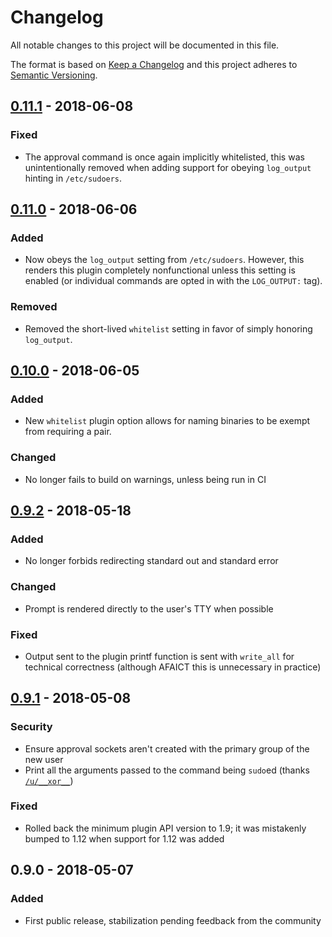 # Changelog

All notable changes to this project will be documented in this file.

The format is based on [Keep a Changelog](http://keepachangelog.com/en/1.0.0/)
and this project adheres to [Semantic Versioning](http://semver.org/spec/v2.0.0.html).

## [0.11.1] - 2018-06-08

### Fixed
- The approval command is once again implicitly whitelisted, this was unintentionally removed when adding support for obeying `log_output` hinting in `/etc/sudoers`.

## [0.11.0] - 2018-06-06

### Added
- Now obeys the `log_output` setting from `/etc/sudoers`. However, this renders this plugin completely nonfunctional unless this setting is enabled (or individual commands are opted in with the `LOG_OUTPUT:` tag).

### Removed
- Removed the short-lived `whitelist` setting in favor of simply honoring `log_output`.

## [0.10.0] - 2018-06-05

### Added
- New `whitelist` plugin option allows for naming binaries to be exempt from requiring a pair.

### Changed
- No longer fails to build on warnings, unless being run in CI

## [0.9.2] - 2018-05-18

### Added
- No longer forbids redirecting standard out and standard error

### Changed
- Prompt is rendered directly to the user's TTY when possible

### Fixed
- Output sent to the plugin printf function is sent with `write_all` for technical correctness (although AFAICT this is unnecessary in practice)

## [0.9.1] - 2018-05-08

### Security
- Ensure approval sockets aren't created with the primary group of the new user
- Print all the arguments passed to the command being `sudo`ed (thanks [`/u/__xor__`](https://www.reddit.com/r/rust/comments/8hppka/sudo_pair_090_released/dymsev8/))

### Fixed
- Rolled back the minimum plugin API version to 1.9; it was mistakenly bumped to 1.12 when support for 1.12 was added

## 0.9.0 - 2018-05-07

### Added
- First public release, stabilization pending feedback from the community

[Unreleased]: https://github.com/square/sudo_pair/compare/sudo_pair-v0.11.0...master
[0.11.1]:     https://github.com/square/sudo_pair/compare/sudo_pair-v0.11.0...sudo_pair-v0.11.1
[0.11.0]:     https://github.com/square/sudo_pair/compare/sudo_pair-v0.10.0...sudo_pair-v0.11.0
[0.10.0]:     https://github.com/square/sudo_pair/compare/sudo_pair-v0.9.2...sudo_pair-v0.10.0
[0.9.2]:      https://github.com/square/sudo_pair/compare/sudo_pair-v0.9.1...sudo_pair-v0.9.2
[0.9.1]:      https://github.com/square/sudo_pair/compare/sudo_pair-v0.9.0...sudo_pair-v0.9.1
